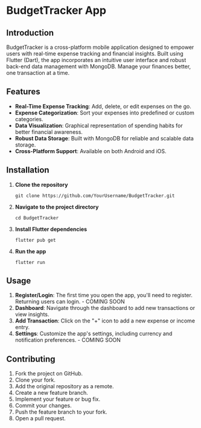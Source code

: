 # BudgetTracker App

## Introduction

BudgetTracker is a cross-platform mobile application designed to empower users with real-time expense tracking and financial insights. Built using Flutter (Dart), the app incorporates an intuitive user interface and robust back-end data management with MongoDB. Manage your finances better, one transaction at a time.

## Features

- **Real-Time Expense Tracking**: Add, delete, or edit expenses on the go.
- **Expense Categorization**: Sort your expenses into predefined or custom categories.
- **Data Visualization**: Graphical representation of spending habits for better financial awareness.
- **Robust Data Storage**: Built with MongoDB for reliable and scalable data storage.
- **Cross-Platform Support**: Available on both Android and iOS.

## Installation

1. **Clone the repository**
    ```
    git clone https://github.com/YourUsername/BudgetTracker.git
    ```

2. **Navigate to the project directory**
    ```
    cd BudgetTracker
    ```

3. **Install Flutter dependencies**
    ```
    flutter pub get
    ```

4. **Run the app**
    ```
    flutter run
    ```

## Usage

1. **Register/Login**: The first time you open the app, you'll need to register. Returning users can login. - COMING SOON
2. **Dashboard**: Navigate through the dashboard to add new transactions or view insights.
3. **Add Transaction**: Click on the "+" icon to add a new expense or income entry.
4. **Settings**: Customize the app's settings, including currency and notification preferences. - COMING SOON

## Contributing

1. Fork the project on GitHub.
2. Clone your fork.
3. Add the original repository as a remote.
4. Create a new feature branch.
5. Implement your feature or bug fix.
6. Commit your changes.
7. Push the feature branch to your fork.
8. Open a pull request.

